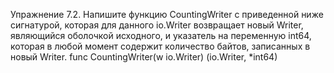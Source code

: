 Упражнение 7.2. Напишите функцию CountingWriter с приведенной ниже сигнатурой, которая для данного io.Writer возвращает новый Writer, являющийся оболочкой исходного, и указатель на переменную int64, которая в любой момент содержит количество байтов, записанных в новый Writer.
func CountingWriter(w io.Writer) (io.Writer, *int64)
